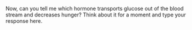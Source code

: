 Now, can you tell me which hormone transports glucose out of the blood stream
and decreases hunger? Think about it for a moment and type your response here.
